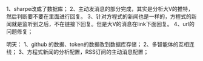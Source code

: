 
1、sharpe改成了数据库；
2、主动发消息的部分完成，其实是分析大V的推特，然后判断要不要在里面进行回复。
3、针对方程式的新闻也是一样的，方程式的新闻就是监听到之后，不在链接下回复。但是大V的消息在link下面回复。
4、url的问题修复；

明天：
1、github 的数据、token的数据改到数据库存储；
2、多智能体的互相连线；
3、方程式新闻的分析配置，RSS订阅的主动消息配置；

